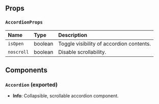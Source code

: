 ## Props

### `AccordionProps`
| Name | Type | Description                                                          |
| :--- | :--- | :------------------------------------------------------------------- |
| `isOpen` | boolean | Toggle visibility of accordion contents.
| `noscroll` | boolean | Disable scrollability.

## Components

### `Accordion` (exported)
- **Info**: Collapsible, scrollable accordion component.